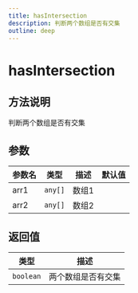 ```yaml
---
title: hasIntersection
description: 判断两个数组是否有交集
outline: deep
---
```


# hasIntersection

## 方法说明

判断两个数组是否有交集

## 参数

| 参数名 | 类型 | 描述 | 默认值 |
| --- | --- | --- | --- |
| arr1 | `any[]` | 数组1 |  |
| arr2 | `any[]` | 数组2 |  |

## 返回值

| 类型 | 描述 |
| --- | --- |
| `boolean` | 两个数组是否有交集 |
